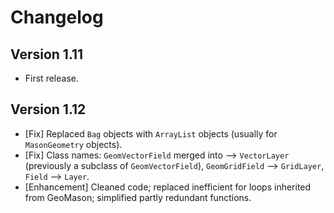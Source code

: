 Changelog
=========

Version 1.11
------------
- First release.

Version 1.12
------------
- [Fix] Replaced `Bag` objects with `ArrayList` objects (usually for `MasonGeometry` objects).
- [Fix] Class names: `GeomVectorField` merged into --> `VectorLayer` (previously a subclass of `GeomVectorField`), `GeomGridField` --> `GridLayer`, `Field` --> `Layer`.
- [Enhancement] Cleaned code; replaced inefficient for loops inherited from GeoMason; simplified partly redundant functions.